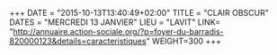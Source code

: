 +++
DATE = "2015-10-13T13:40:49+02:00"
TITLE = "CLAIR OBSCUR"
DATES = "MERCREDI 13 JANVIER"
LIEU = "LAVIT"
LINK= "http://annuaire.action-sociale.org/?p=foyer-du-barradis-820000123&details=caracteristiques"
WEIGHT=300
+++

